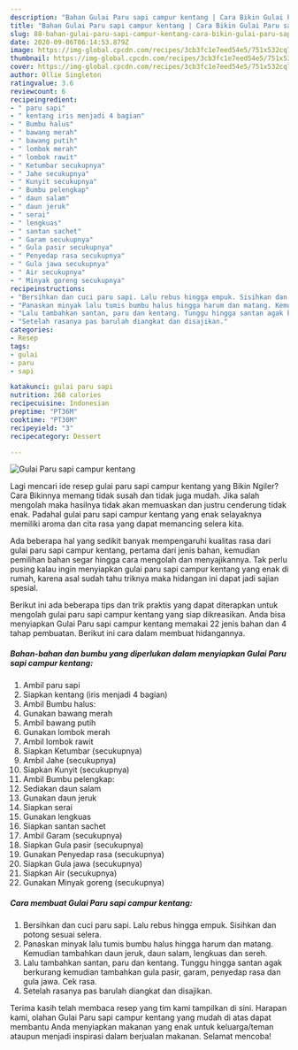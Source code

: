 ```yaml
---
description: "Bahan Gulai Paru sapi campur kentang | Cara Bikin Gulai Paru sapi campur kentang Yang Paling Enak"
title: "Bahan Gulai Paru sapi campur kentang | Cara Bikin Gulai Paru sapi campur kentang Yang Paling Enak"
slug: 88-bahan-gulai-paru-sapi-campur-kentang-cara-bikin-gulai-paru-sapi-campur-kentang-yang-paling-enak
date: 2020-09-06T06:14:53.879Z
image: https://img-global.cpcdn.com/recipes/3cb3fc1e7eed54e5/751x532cq70/gulai-paru-sapi-campur-kentang-foto-resep-utama.jpg
thumbnail: https://img-global.cpcdn.com/recipes/3cb3fc1e7eed54e5/751x532cq70/gulai-paru-sapi-campur-kentang-foto-resep-utama.jpg
cover: https://img-global.cpcdn.com/recipes/3cb3fc1e7eed54e5/751x532cq70/gulai-paru-sapi-campur-kentang-foto-resep-utama.jpg
author: Ollie Singleton
ratingvalue: 3.6
reviewcount: 6
recipeingredient:
- " paru sapi"
- " kentang iris menjadi 4 bagian"
- " Bumbu halus"
- " bawang merah"
- " bawang putih"
- " lombok merah"
- " lombok rawit"
- " Ketumbar secukupnya"
- " Jahe secukupnya"
- " Kunyit secukupnya"
- " Bumbu pelengkap"
- " daun salam"
- " daun jeruk"
- " serai"
- " lengkuas"
- " santan sachet"
- " Garam secukupnya"
- " Gula pasir secukupnya"
- " Penyedap rasa secukupnya"
- " Gula jawa secukupnya"
- " Air secukupnya"
- " Minyak goreng secukupnya"
recipeinstructions:
- "Bersihkan dan cuci paru sapi. Lalu rebus hingga empuk. Sisihkan dan potong sesuai selera."
- "Panaskan minyak lalu tumis bumbu halus hingga harum dan matang. Kemudian tambahkan daun jeruk, daun salam, lengkuas dan sereh."
- "Lalu tambahkan santan, paru dan kentang. Tunggu hingga santan agak berkurang kemudian tambahkan gula pasir, garam, penyedap rasa dan gula jawa. Cek rasa."
- "Setelah rasanya pas barulah diangkat dan disajikan."
categories:
- Resep
tags:
- gulai
- paru
- sapi

katakunci: gulai paru sapi 
nutrition: 268 calories
recipecuisine: Indonesian
preptime: "PT36M"
cooktime: "PT30M"
recipeyield: "3"
recipecategory: Dessert

---
```



![Gulai Paru sapi campur kentang](https://img-global.cpcdn.com/recipes/3cb3fc1e7eed54e5/751x532cq70/gulai-paru-sapi-campur-kentang-foto-resep-utama.jpg)

Lagi mencari ide resep gulai paru sapi campur kentang yang Bikin Ngiler? Cara Bikinnya memang tidak susah dan tidak juga mudah. Jika salah mengolah maka hasilnya tidak akan memuaskan dan justru cenderung tidak enak. Padahal gulai paru sapi campur kentang yang enak selayaknya memiliki aroma dan cita rasa yang dapat memancing selera kita.



Ada beberapa hal yang sedikit banyak mempengaruhi kualitas rasa dari gulai paru sapi campur kentang, pertama dari jenis bahan, kemudian pemilihan bahan segar hingga cara mengolah dan menyajikannya. Tak perlu pusing kalau ingin menyiapkan gulai paru sapi campur kentang yang enak di rumah, karena asal sudah tahu triknya maka hidangan ini dapat jadi sajian spesial.


Berikut ini ada beberapa tips dan trik praktis yang dapat diterapkan untuk mengolah gulai paru sapi campur kentang yang siap dikreasikan. Anda bisa menyiapkan Gulai Paru sapi campur kentang memakai 22 jenis bahan dan 4 tahap pembuatan. Berikut ini cara dalam membuat hidangannya.

<!--inarticleads1-->

##### Bahan-bahan dan bumbu yang diperlukan dalam menyiapkan Gulai Paru sapi campur kentang:

1. Ambil  paru sapi
1. Siapkan  kentang (iris menjadi 4 bagian)
1. Ambil  Bumbu halus:
1. Gunakan  bawang merah
1. Ambil  bawang putih
1. Gunakan  lombok merah
1. Ambil  lombok rawit
1. Siapkan  Ketumbar (secukupnya)
1. Ambil  Jahe (secukupnya)
1. Siapkan  Kunyit (secukupnya)
1. Ambil  Bumbu pelengkap:
1. Sediakan  daun salam
1. Gunakan  daun jeruk
1. Siapkan  serai
1. Gunakan  lengkuas
1. Siapkan  santan sachet
1. Ambil  Garam (secukupnya)
1. Siapkan  Gula pasir (secukupnya)
1. Gunakan  Penyedap rasa (secukupnya)
1. Siapkan  Gula jawa (secukupnya)
1. Siapkan  Air (secukupnya)
1. Gunakan  Minyak goreng (secukupnya)




<!--inarticleads2-->

##### Cara membuat Gulai Paru sapi campur kentang:

1. Bersihkan dan cuci paru sapi. Lalu rebus hingga empuk. Sisihkan dan potong sesuai selera.
1. Panaskan minyak lalu tumis bumbu halus hingga harum dan matang. Kemudian tambahkan daun jeruk, daun salam, lengkuas dan sereh.
1. Lalu tambahkan santan, paru dan kentang. Tunggu hingga santan agak berkurang kemudian tambahkan gula pasir, garam, penyedap rasa dan gula jawa. Cek rasa.
1. Setelah rasanya pas barulah diangkat dan disajikan.




Terima kasih telah membaca resep yang tim kami tampilkan di sini. Harapan kami, olahan Gulai Paru sapi campur kentang yang mudah di atas dapat membantu Anda menyiapkan makanan yang enak untuk keluarga/teman ataupun menjadi inspirasi dalam berjualan makanan. Selamat mencoba!
